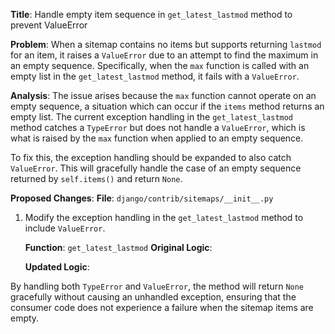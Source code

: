 **Title**: Handle empty item sequence in `get_latest_lastmod` method to prevent ValueError

**Problem**:
When a sitemap contains no items but supports returning `lastmod` for an item, it raises a `ValueError` due to an attempt to find the maximum in an empty sequence. Specifically, when the `max` function is called with an empty list in the `get_latest_lastmod` method, it fails with a `ValueError`.

**Analysis**:
The issue arises because the `max` function cannot operate on an empty sequence, a situation which can occur if the `items` method returns an empty list. The current exception handling in the `get_latest_lastmod` method catches a `TypeError` but does not handle a `ValueError`, which is what is raised by the `max` function when applied to an empty sequence.

To fix this, the exception handling should be expanded to also catch `ValueError`. This will gracefully handle the case of an empty sequence returned by `self.items()` and return `None`.

**Proposed Changes**:
**File**: `django/contrib/sitemaps/__init__.py`

1. Modify the exception handling in the `get_latest_lastmod` method to include `ValueError`.
   
   **Function**: `get_latest_lastmod`
   **Original Logic**:
   
   
   **Updated Logic**:
   

By handling both `TypeError` and `ValueError`, the method will return `None` gracefully without causing an unhandled exception, ensuring that the consumer code does not experience a failure when the sitemap items are empty.